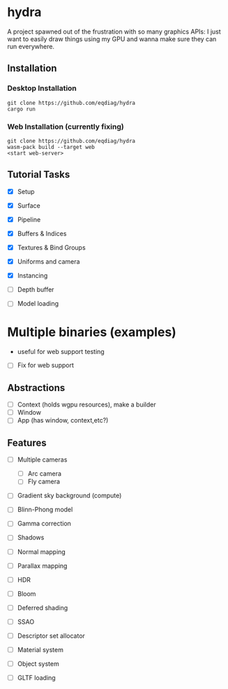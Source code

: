 # hydra

A project spawned out of the frustration with so many graphics APIs: I just want to easily draw things 
using my GPU and wanna make sure they can run everywhere.

## Installation


### Desktop Installation
```
git clone https://github.com/eqdiag/hydra
cargo run
```

### Web Installation (currently fixing)
```
git clone https://github.com/eqdiag/hydra
wasm-pack build --target web
<start web-server>
```


## Tutorial Tasks 
- [x] Setup
- [x] Surface
- [x] Pipeline

- [x] Buffers & Indices
- [x] Textures & Bind Groups
- [x] Uniforms and camera
- [x] Instancing

- [ ] Depth buffer
- [ ] Model loading


# Multiple binaries (examples)
- useful for web support testing 
- [ ] Fix for web support

## Abstractions
- [ ] Context (holds wgpu resources), make a builder
- [ ] Window
- [ ] App (has window, context,etc?)

## Features
- [ ] Multiple cameras
    - [ ] Arc camera
    - [ ] Fly camera
- [ ] Gradient sky background (compute)
- [ ] Blinn-Phong model
- [ ] Gamma correction
- [ ] Shadows
- [ ] Normal mapping
- [ ] Parallax mapping
- [ ] HDR
- [ ] Bloom
- [ ] Deferred shading
- [ ] SSAO
- [ ] Descriptor set allocator
- [ ] Material system
- [ ] Object system
- [ ] GLTF loading





